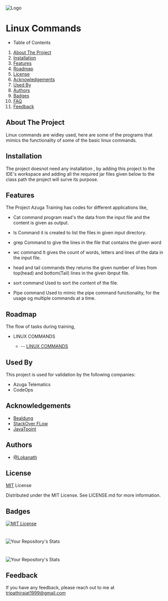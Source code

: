 
![Logo](https://www.softwaretestinghelp.com/wp-content/qa/uploads/2020/04/Linux-Commands.png)

# Linux Commands

- Table of Contents

1. [About The Project](##About-The-Project)
2. [Installation](##Installation)
5. [Features](##Features)
7. [Roadmap](##Roadmap)
8. [License](##License)
9. [Acknowledgements](##Acknowledgements)
10. [Used By](##Used-By)
11. [Authors](##Authors)
12. [Badges](##Badges)
13. [FAQ](##FAQ)
14. [Feedback](##Feedback)

## About The Project
Linux commands are widley used, here are some of the programs that mimics the functionality of some of the basic linux commands.

## Installation

The project doesnot need any installation , by adding this project to the IDE's workspace and adding all the required jar files given below to the class path the project will surve its purpose.


## Features

The Project Azuga Training has codes for different applications like,
- Cat command
program read's the data from the input file and the content is given as output.

- ls Command
 it is created to list the files in given input directory.

- grep Command
to give the lines in the file that contains the given word

- wc command
It gives the count of words, letters and lines of the data in the input file.

- head and tail commands
they returns the given number of lines from top(head) and bottom(Tail) lines in the given ibnput file.

- sort command
Used to sort the content of the file.

- Pipe command
Used to mimic the pipe command functionality, for the usage og multiple commands at a time.

## Roadmap
 
 The flow of tasks during training,
 
- LINUX COMMANDS 

    -   --  [ LINUX COMMANDS ](https://github.com/LokanathLoki/AzugaTrainingCodes/tree/main/linuxCommands)


## Used By

This project is used for validation by the following companies:

- Azuga Telematics
- CodeOps



## Acknowledgements

 - [Bealdung ](https://www.baeldung.com/java-tutorial)
 - [StackOver FLow](https://stackoverflow.com/)
 - [JavaTpoint](https://www.javatpoint.com/)



## Authors

- [@Lokanath](https://github.com/LokanathLoki/AzugaTrainingCodes/tree/main)



## License

[MIT](https://choosealicense.com/licenses/mit/) License 

Distributed under the MIT License. See LICENSE.md for more information.


## Badges


[![MIT License](https://img.shields.io/badge/License-MIT-green.svg)](https://choosealicense.com/licenses/mit/)
#

![Your Repository's Stats](https://github-readme-stats.vercel.app/api/top-langs/?username=LokanathLoki&theme=blue-green)
#
![Your Repository's Stats](https://github-readme-stats.vercel.app/api?username=LokanathLoki&show_icons=true)




## Feedback

If you have any feedback, please reach out to me at tripathirajat1999@gmail.com


